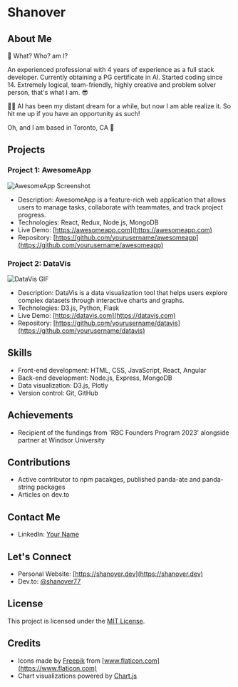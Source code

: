 # Shanover

## About Me
🚀 What? Who? am I?

An experienced professional with 4 years of experience as a full stack developer. Currently obtaining a PG certificate in AI. Started coding since 14. Extremely logical, team-friendly, highly creative and problem solver person, that's what I am. 😎

🛌💭 AI has been my distant dream for a while, but now I am able realize it. So hit me up if you have an opportunity as such!

Oh, and I am based in Toronto, CA 🍁

## Projects

### Project 1: AwesomeApp
![AwesomeApp Screenshot](screenshots/awesomeapp.png)
- Description: AwesomeApp is a feature-rich web application that allows users to manage tasks, collaborate with teammates, and track project progress.
- Technologies: React, Redux, Node.js, MongoDB
- Live Demo: [https://awesomeapp.com](https://awesomeapp.com)
- Repository: [https://github.com/yourusername/awesomeapp](https://github.com/yourusername/awesomeapp)

### Project 2: DataVis
![DataVis GIF](gifs/datavis.gif)
- Description: DataVis is a data visualization tool that helps users explore complex datasets through interactive charts and graphs.
- Technologies: D3.js, Python, Flask
- Live Demo: [https://datavis.com](https://datavis.com)
- Repository: [https://github.com/yourusername/datavis](https://github.com/yourusername/datavis)

## Skills
- Front-end development: HTML, CSS, JavaScript, React, Angular
- Back-end development: Node.js, Express, MongoDB
- Data visualization: D3.js, Plotly
- Version control: Git, GitHub

## Achievements
- Recipient of the fundings from 'RBC Founders Program 2023' alongside partner at Windsor University

## Contributions
- Active contributor to npm pacakges, published panda-ate and panda-string packages
- Articles on dev.to

## Contact Me
- LinkedIn: [Your Name](https://www.linkedin.com/in/yourname)

## Let's Connect
- Personal Website: [https://shanover.dev](https://shanover.dev)
- Dev.to: [@shanover77](https://dev.to/shanover77)

## License
This project is licensed under the [MIT License](LICENSE).

## Credits
- Icons made by [Freepik](https://www.freepik.com) from [www.flaticon.com](https://www.flaticon.com)
- Chart visualizations powered by [Chart.js](https://www.chartjs.org)

